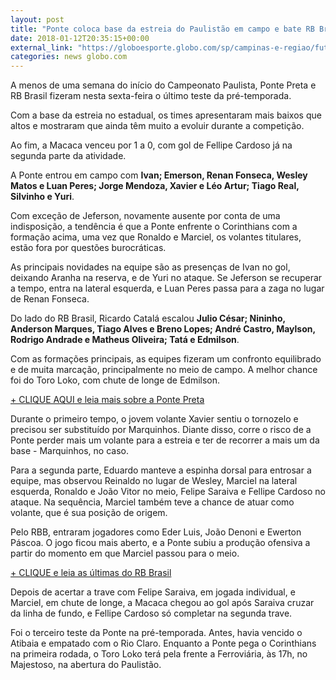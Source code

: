 ```yaml
---
layout: post
title: "Ponte coloca base da estreia do Paulistão em campo e bate RB Brasil em jogo-treino "
date: 2018-01-12T20:35:15+00:00
external_link: "https://globoesporte.globo.com/sp/campinas-e-regiao/futebol/noticia/ponte-coloca-base-da-estreia-do-paulistao-em-campo-e-bate-rb-brasil-em-jogo-treino.ghtml"
categories: news globo.com
---
```

 
 
 

 
 
 
 

A menos de uma semana do início do Campeonato Paulista, Ponte Preta e RB Brasil fizeram nesta sexta-feira o último teste da pré-temporada.

 
 
 

Com a base da estreia no estadual, os times apresentaram mais baixos que altos e mostraram que ainda têm muito a evoluir durante a competição.

 
 
 

Ao fim, a Macaca venceu por 1 a 0, com gol de Fellipe Cardoso já na segunda parte da atividade.

 
 
 

A Ponte entrou em campo com **Ivan; Emerson, Renan Fonseca, Wesley Matos e Luan Peres; Jorge Mendoza, Xavier e Léo Artur; Tiago Real, Silvinho e Yuri**.

 
 
 

Com exceção de Jeferson, novamente ausente por conta de uma indisposição, a tendência é que a Ponte enfrente o Corinthians com a formação acima, uma vez que Ronaldo e Marciel, os volantes titulares, estão fora por questões burocráticas.

 
 
 

As principais novidades na equipe são as presenças de Ivan no gol, deixando Aranha na reserva, e de Yuri no ataque. Se Jeferson se recuperar a tempo, entra na lateral esquerda, e Luan Peres passa para a zaga no lugar de Renan Fonseca.

 
 
 

Do lado do RB Brasil, Ricardo Catalá escalou **Julio César; Nininho, Anderson Marques, Tiago Alves e Breno Lopes; André Castro, Maylson, Rodrigo Andrade e Matheus Oliveira; Tatá e Edmilson**.

 
 
 

Com as formações principais, as equipes fizeram um confronto equilibrado e de muita marcação, principalmente no meio de campo. A melhor chance foi do Toro Loko, com chute de longe de Edmilson.

 
 
 

[+ CLIQUE AQUI e leia mais sobre a Ponte Preta](http://globoesporte.globo.com/sp/campinas-e-regiao/futebol/times/ponte-preta/)

 
 
 

Durante o primeiro tempo, o jovem volante Xavier sentiu o tornozelo e precisou ser substituído por Marquinhos. Diante disso, corre o risco de a Ponte perder mais um volante para a estreia e ter de recorrer a mais um da base - Marquinhos, no caso.

 
 
 

Para a segunda parte, Eduardo manteve a espinha dorsal para entrosar a equipe, mas observou Reinaldo no lugar de Wesley, Marciel na lateral esquerda, Ronaldo e João Vitor no meio, Felipe Saraiva e Fellipe Cardoso no ataque. Na sequência, Marciel também teve a chance de atuar como volante, que é sua posição de origem.

 
 
 

 
 
 

Pelo RBB, entraram jogadores como Eder Luis, João Denoni e Ewerton Páscoa. O jogo ficou mais aberto, e a Ponte subiu a produção ofensiva a partir do momento em que Marciel passou para o meio.

 
 
 

[+ CLIQUE e leia as últimas do RB Brasil](http://globoesporte.globo.com/sp/campinas-e-regiao/futebol/times/rb-brasil/)

 
 
 

Depois de acertar a trave com Felipe Saraiva, em jogada individual, e Marciel, em chute de longe, a Macaca chegou ao gol após Saraiva cruzar da linha de fundo, e Fellipe Cardoso só completar na segunda trave.

 
 
 
 

Foi o terceiro teste da Ponte na pré-temporada. Antes, havia vencido o Atibaia e empatado com o Rio Claro. Enquanto a Ponte pega o Corinthians na primeira rodada, o Toro Loko terá pela frente a Ferroviária, às 17h, no Majestoso, na abertura do Paulistão.

 
 
 
